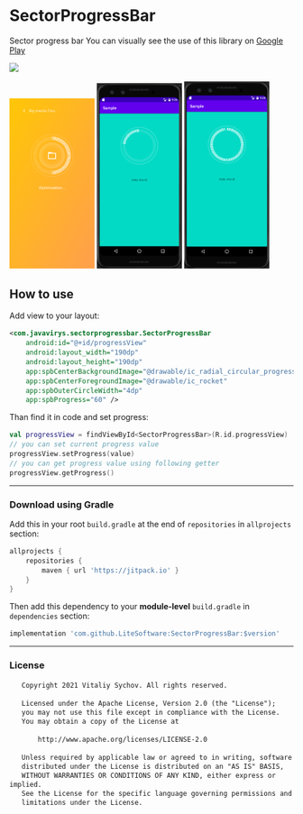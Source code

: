 # SectorProgressBar
Sector progress bar
You can visually see the use of this library on [Google Play](https://play.google.com/store/apps/details?id=com.litesoftteam.phonecleaner)

[![](https://jitpack.io/v/LiteSoftware/SectorProgressBar.svg)](https://jitpack.io/#LiteSoftware/SectorProgressBar)

<img src="screens/1_1.png" width="30%" /> <img src="screens/1_2.png" width="30%" /> <img src="screens/1_3.png" width="30%" />

## How to use
Add view to your layout:
```xml
<com.javavirys.sectorprogressbar.SectorProgressBar
    android:id="@+id/progressView"
    android:layout_width="190dp"
    android:layout_height="190dp"
    app:spbCenterBackgroundImage="@drawable/ic_radial_circular_progress_background"
    app:spbCenterForegroundImage="@drawable/ic_rocket"
    app:spbOuterCircleWidth="4dp"
    app:spbProgress="60" />
```

Than find it in code and set progress:
```kotlin
val progressView = findViewById<SectorProgressBar>(R.id.progressView)
// you can set current progress value
progressView.setProgress(value)
// you can get progress value using following getter
progressView.getProgress()
```

---

### Download using Gradle

Add this in your root `build.gradle` at the end of `repositories` in `allprojects` section:
```groovy
allprojects {
    repositories {
        maven { url 'https://jitpack.io' }
    }
}
```

Then add this dependency to your **module-level** `build.gradle` in `dependencies` section:
```groovy
implementation 'com.github.LiteSoftware:SectorProgressBar:$version'
```

---

### License

```
   Copyright 2021 Vitaliy Sychov. All rights reserved.

   Licensed under the Apache License, Version 2.0 (the "License");
   you may not use this file except in compliance with the License.
   You may obtain a copy of the License at

       http://www.apache.org/licenses/LICENSE-2.0

   Unless required by applicable law or agreed to in writing, software
   distributed under the License is distributed on an "AS IS" BASIS,
   WITHOUT WARRANTIES OR CONDITIONS OF ANY KIND, either express or implied.
   See the License for the specific language governing permissions and
   limitations under the License.
```
